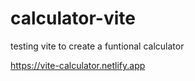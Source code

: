 # calculator-vite
testing vite to create a funtional calculator

https://vite-calculator.netlify.app
